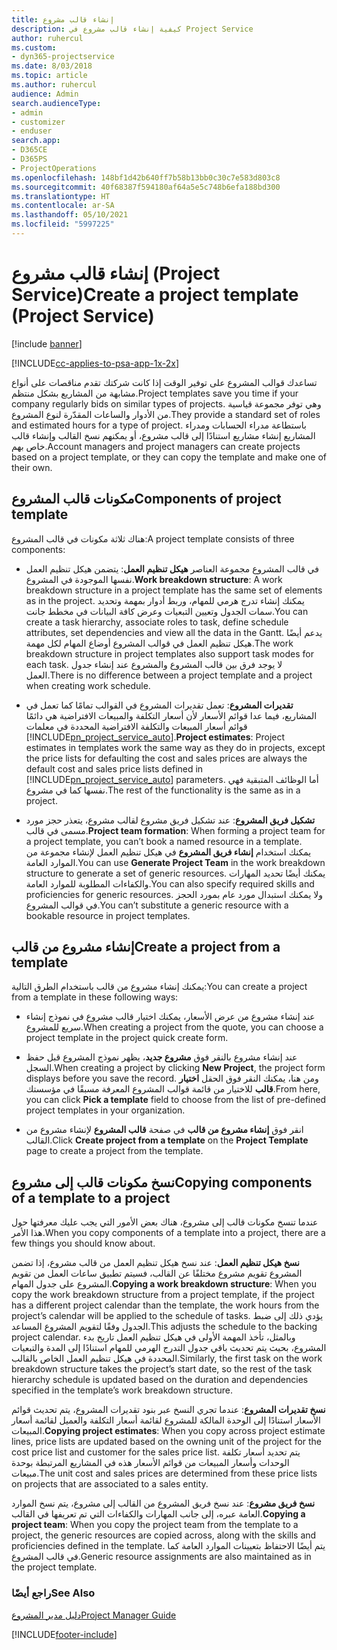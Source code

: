 ```yaml
---
title: إنشاء قالب مشروع
description: كيفية إنشاء قالب مشروع في Project Service
author: ruhercul
ms.custom:
- dyn365-projectservice
ms.date: 8/03/2018
ms.topic: article
ms.author: ruhercul
audience: Admin
search.audienceType:
- admin
- customizer
- enduser
search.app:
- D365CE
- D365PS
- ProjectOperations
ms.openlocfilehash: 148bf1d42b640ff7b58b13bb0c30c7e583d803c8
ms.sourcegitcommit: 40f68387f594180af64a5e5c748b6efa188bd300
ms.translationtype: HT
ms.contentlocale: ar-SA
ms.lasthandoff: 05/10/2021
ms.locfileid: "5997225"
---
```

# <a name="create-a-project-template-project-service"></a><span data-ttu-id="42e94-103">إنشاء قالب مشروع (Project Service)</span><span class="sxs-lookup"><span data-stu-id="42e94-103">Create a project template (Project Service)</span></span>

[!include [banner](../includes/psa-now-project-operations.md)]

[!INCLUDE[cc-applies-to-psa-app-1x-2x](../includes/cc-applies-to-psa-app-1x-2x.md)]

<span data-ttu-id="42e94-104">تساعدك قوالب المشروع على توفير الوقت إذا كانت شركتك تقدم مناقصات على أنواع مشابهة من المشاريع بشكل منتظم.</span><span class="sxs-lookup"><span data-stu-id="42e94-104">Project templates save you time if your company regularly bids on similar types of projects.</span></span> <span data-ttu-id="42e94-105">وهي توفر مجموعة قياسية من الأدوار والساعات المقدّرة لنوع المشروع.</span><span class="sxs-lookup"><span data-stu-id="42e94-105">They provide a standard set of roles and estimated hours for a type of project.</span></span> <span data-ttu-id="42e94-106">باستطاعة مدراء الحسابات ومدراء المشاريع إنشاء مشاريع استنادًا إلى قالب مشروع، أو يمكنهم نسخ القالب وإنشاء قالب خاص بهم.</span><span class="sxs-lookup"><span data-stu-id="42e94-106">Account managers and project managers can create projects based on a project template, or they can copy the template and make one of their own.</span></span>  
  
## <a name="components-of-project-template"></a><span data-ttu-id="42e94-107">مكونات قالب المشروع</span><span class="sxs-lookup"><span data-stu-id="42e94-107">Components of project template</span></span>
 <span data-ttu-id="42e94-108">هناك ثلاثة مكونات في قالب المشروع:</span><span class="sxs-lookup"><span data-stu-id="42e94-108">A project template consists of three components:</span></span>  
  
- <span data-ttu-id="42e94-109">**هيكل تنظيم العمل**: يتضمن هيكل تنظيم العمل‏‎ في قالب المشروع مجموعة العناصر نفسها الموجودة في المشروع.</span><span class="sxs-lookup"><span data-stu-id="42e94-109">**Work breakdown structure**: A work breakdown structure in a project template has the same set of elements as in the project.</span></span> <span data-ttu-id="42e94-110">يمكنك إنشاء تدرج هرمي للمهام، وربط أدوار بمهمة وتحديد سمات الجدول وتعيين التبعيات وعرض كافة البيانات في مخطط جانت.</span><span class="sxs-lookup"><span data-stu-id="42e94-110">You can create a task hierarchy, associate roles to task, define schedule attributes, set dependencies and view all the data in the Gantt.</span></span> <span data-ttu-id="42e94-111">يدعم أيضًا هيكل تنظيم العمل في قوالب المشروع أوضاع المهام لكل مهمة.</span><span class="sxs-lookup"><span data-stu-id="42e94-111">The work breakdown structure in project templates also support task modes for each task.</span></span> <span data-ttu-id="42e94-112">لا يوجد فرق بين قالب المشروع والمشروع عند إنشاء جدول العمل.</span><span class="sxs-lookup"><span data-stu-id="42e94-112">There is no difference between a project template and a project when creating work schedule.</span></span>  
  
- <span data-ttu-id="42e94-113">**تقديرات المشروع**: تعمل تقديرات المشروع في القوالب تمامًا كما تعمل في المشاريع، فيما عدا قوائم الأسعار لأن أسعار التكلفة والمبيعات الافتراضية هي دائمًا قوائم أسعار المبيعات والتكلفة الافتراضية المحددة في معلمات [!INCLUDE[pn_project_service_auto](../includes/pn-project-service-auto.md)].</span><span class="sxs-lookup"><span data-stu-id="42e94-113">**Project estimates**: Project estimates in templates work the same way as they do in projects, except the price lists for defaulting the cost and sales prices are always the default cost and sales price lists defined in [!INCLUDE[pn_project_service_auto](../includes/pn-project-service-auto.md)] parameters.</span></span> <span data-ttu-id="42e94-114">أما الوظائف المتبقية فهي نفسها كما في مشروع.</span><span class="sxs-lookup"><span data-stu-id="42e94-114">The rest of the functionality is the same as in a project.</span></span>  
  
- <span data-ttu-id="42e94-115">**تشكيل فريق المشروع**: عند تشكيل فريق مشروع لقالب مشروع، يتعذر حجز مورد مسمى في قالب.</span><span class="sxs-lookup"><span data-stu-id="42e94-115">**Project team formation**: When forming a project team for a project template, you can’t book a named resource in a template.</span></span> <span data-ttu-id="42e94-116">يمكنك استخدام **إنشاء فريق المشروع** في هيكل تنظيم العمل لإنشاء مجموعة من الموارد العامة.</span><span class="sxs-lookup"><span data-stu-id="42e94-116">You can use **Generate Project Team** in the work breakdown structure to generate a set of generic resources.</span></span> <span data-ttu-id="42e94-117">يمكنك أيضًا تحديد المهارات والكفاءات المطلوبة للموارد العامة.</span><span class="sxs-lookup"><span data-stu-id="42e94-117">You can also specify required skills and proficiencies for generic resources.</span></span> <span data-ttu-id="42e94-118">ولا يمكنك استبدال مورد عام بمورد الحجز في قوالب المشروع.</span><span class="sxs-lookup"><span data-stu-id="42e94-118">You can’t substitute a generic resource with a bookable resource in project templates.</span></span>  
  
## <a name="create-a-project-from-a-template"></a><span data-ttu-id="42e94-119">إنشاء مشروع من قالب</span><span class="sxs-lookup"><span data-stu-id="42e94-119">Create a project from a template</span></span>  
 <span data-ttu-id="42e94-120">يمكنك إنشاء مشروع من قالب باستخدام الطرق التالية:</span><span class="sxs-lookup"><span data-stu-id="42e94-120">You can create a project from a template in these following ways:</span></span>  
  
-   <span data-ttu-id="42e94-121">عند إنشاء مشروع من عرض الأسعار، يمكنك اختيار قالب مشروع في نموذج إنشاء سريع للمشروع‬.</span><span class="sxs-lookup"><span data-stu-id="42e94-121">When creating a project from the quote, you can choose a project template in the project quick create form.</span></span>  
  
-   <span data-ttu-id="42e94-122">عند إنشاء مشروع بالنقر فوق **مشروع جديد**، يظهر نموذج المشروع قبل حفظ السجل.</span><span class="sxs-lookup"><span data-stu-id="42e94-122">When creating a project by clicking **New Project**, the project form displays before you save the record.</span></span> <span data-ttu-id="42e94-123">ومن هنا، يمكنك النقر فوق الحقل **اختيار قالب** للاختيار من قائمة قوالب المشروع المعرفة مسبقًا في مؤسستك.</span><span class="sxs-lookup"><span data-stu-id="42e94-123">From here, you can click **Pick a template** field to choose from the list of pre-defined project templates in your organization.</span></span>  
  
-   <span data-ttu-id="42e94-124">انقر فوق **إنشاء مشروع من قالب** في صفحة **قالب المشروع** لإنشاء مشروع من القالب.</span><span class="sxs-lookup"><span data-stu-id="42e94-124">Click **Create project from a template** on the **Project Template** page to create a project from the template.</span></span>  
  
## <a name="copying-components-of-a-template-to-a-project"></a><span data-ttu-id="42e94-125">نسخ مكونات قالب إلى مشروع</span><span class="sxs-lookup"><span data-stu-id="42e94-125">Copying components of a template to a project</span></span>  
 <span data-ttu-id="42e94-126">عندما تنسخ مكونات قالب إلى مشروع، هناك بعض الأمور التي يجب عليك معرفتها حول هذا الأمر.</span><span class="sxs-lookup"><span data-stu-id="42e94-126">When you copy components of a template into a project, there are a few things you should know about.</span></span>  
  
 <span data-ttu-id="42e94-127">**نسخ هيكل تنظيم العمل**: عند نسخ هيكل تنظيم العمل من قالب مشروع، إذا تضمن المشروع تقويم مشروع مختلفًا عن القالب، فسيتم تطبيق ساعات العمل من تقويم المشروع على جدول المهام.</span><span class="sxs-lookup"><span data-stu-id="42e94-127">**Copying a work breakdown structure**: When you copy the work breakdown structure from a project template, if the project has a different project calendar than the template, the work hours from the project’s calendar will be applied to the schedule of tasks.</span></span> <span data-ttu-id="42e94-128">يؤدي ذلك إلى ضبط الجدول وفقًا لتقويم المشروع المساعد.</span><span class="sxs-lookup"><span data-stu-id="42e94-128">This adjusts the schedule to the backing project calendar.</span></span> <span data-ttu-id="42e94-129">وبالمثل، تأخذ المهمة الأولى في هيكل تنظيم العمل تاريخ بدء المشروع، بحيث يتم تحديث باقي جدول التدرج الهرمي للمهام استنادًا إلى المدة والتبعيات المحددة في هيكل تنظيم العمل الخاص بالقالب.</span><span class="sxs-lookup"><span data-stu-id="42e94-129">Similarly, the first task on the work breakdown structure takes the project’s start date, so the rest of the task hierarchy schedule is updated based on the duration and dependencies specified in the template’s work breakdown structure.</span></span>  
  
 <span data-ttu-id="42e94-130">**نسخ تقديرات المشروع**: عندما تجري النسخ عبر بنود تقديرات المشروع، يتم تحديث قوائم الأسعار استنادًا إلى الوحدة المالكة للمشروع لقائمة أسعار التكلفة والعميل لقائمة أسعار المبيعات.</span><span class="sxs-lookup"><span data-stu-id="42e94-130">**Copying project estimates**: When you copy across project estimate lines, price lists are updated based on the owning unit of the project for the cost price list and customer for the sales price list.</span></span> <span data-ttu-id="42e94-131">يتم تحديد أسعار تكلفة الوحدات وأسعار المبيعات من قوائم الأسعار هذه في المشاريع المرتبطة بوحدة مبيعات.</span><span class="sxs-lookup"><span data-stu-id="42e94-131">The unit cost and sales prices are determined from these price lists on projects that are associated to a sales entity.</span></span>  
  
 <span data-ttu-id="42e94-132">**نسخ فريق مشروع**: عند نسخ فريق المشروع من القالب إلى مشروع، يتم نسخ الموارد العامة عبره، إلى جانب المهارات والكفاءات التي تم تعريفها في القالب.</span><span class="sxs-lookup"><span data-stu-id="42e94-132">**Copying a project team**: When you copy the project team from the template to a project, the generic resources are copied across, along with the skills and proficiencies defined in the template.</span></span> <span data-ttu-id="42e94-133">يتم أيضًا الاحتفاظ بتعيينات الموارد العامة كما في قالب المشروع.</span><span class="sxs-lookup"><span data-stu-id="42e94-133">Generic resource assignments are also maintained as in the project template.</span></span>  
  
### <a name="see-also"></a><span data-ttu-id="42e94-134">راجع أيضًا</span><span class="sxs-lookup"><span data-stu-id="42e94-134">See Also</span></span>  
 [<span data-ttu-id="42e94-135">دليل مدير المشروع</span><span class="sxs-lookup"><span data-stu-id="42e94-135">Project Manager Guide</span></span>](../psa/project-manager-guide.md)


[!INCLUDE[footer-include](../includes/footer-banner.md)]